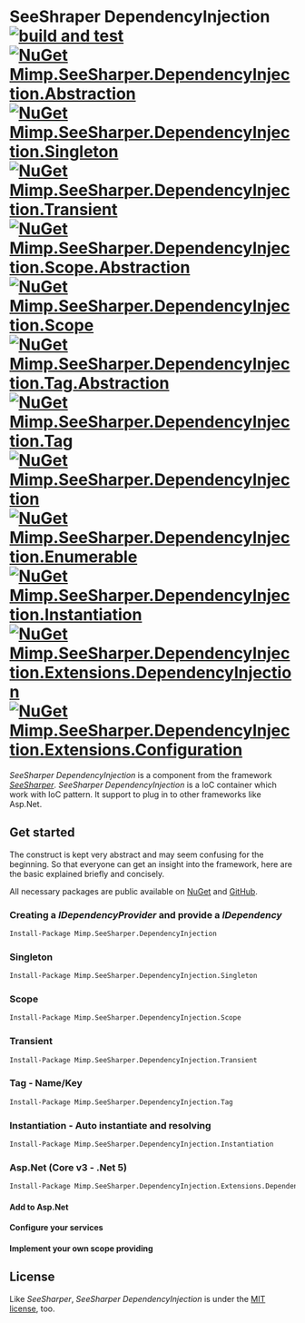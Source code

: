 # SeeShraper DependencyInjection [![build and test](https://img.shields.io/github/workflow/status/DavenaHack/SeeSharper.DependencyInjection/build%20and%20test?label=build%20and%20test&logo=github)](https://github.com/DavenaHack/SeeSharper.DependencyInjection/actions/workflows/BuildAndTest.yml) [![NuGet Mimp.SeeSharper.DependencyInjection.Abstraction](https://img.shields.io/nuget/v/Mimp.SeeSharper.DependencyInjection.Abstraction?label=Mimp.SeeSharper.DependencyInjection.Abstraction&logo=nuget)](https://www.nuget.org/packages/Mimp.SeeSharper.DependencyInjection.Abstraction/) [![NuGet Mimp.SeeSharper.DependencyInjection.Singleton](https://img.shields.io/nuget/v/Mimp.SeeSharper.DependencyInjection.Singleton?label=Mimp.SeeSharper.DependencyInjection.Singleton&logo=nuget)](https://www.nuget.org/packages/Mimp.SeeSharper.DependencyInjection.Singleton/) [![NuGet Mimp.SeeSharper.DependencyInjection.Transient](https://img.shields.io/nuget/v/Mimp.SeeSharper.DependencyInjection.Transient?label=Mimp.SeeSharper.DependencyInjection.Transient&logo=nuget)](https://www.nuget.org/packages/Mimp.SeeSharper.DependencyInjection.Transient/) [![NuGet Mimp.SeeSharper.DependencyInjection.Scope.Abstraction](https://img.shields.io/nuget/v/Mimp.SeeSharper.DependencyInjection.Scope.Abstraction?label=Mimp.SeeSharper.DependencyInjection.Scope.Abstraction&logo=nuget)](https://www.nuget.org/packages/Mimp.SeeSharper.DependencyInjection.Scope.Abstraction/) [![NuGet Mimp.SeeSharper.DependencyInjection.Scope](https://img.shields.io/nuget/v/Mimp.SeeSharper.DependencyInjection.Scope?label=Mimp.SeeSharper.DependencyInjection.Scope&logo=nuget)](https://www.nuget.org/packages/Mimp.SeeSharper.DependencyInjection.Scope/) [![NuGet Mimp.SeeSharper.DependencyInjection.Tag.Abstraction](https://img.shields.io/nuget/v/Mimp.SeeSharper.DependencyInjection.Tag.Abstraction?label=Mimp.SeeSharper.DependencyInjection.Tag.Abstraction&logo=nuget)](https://www.nuget.org/packages/Mimp.SeeSharper.DependencyInjection.Tag.Abstraction/) [![NuGet Mimp.SeeSharper.DependencyInjection.Tag](https://img.shields.io/nuget/v/Mimp.SeeSharper.DependencyInjection.Tag?label=Mimp.SeeSharper.DependencyInjection.Tag&logo=nuget)](https://www.nuget.org/packages/Mimp.SeeSharper.DependencyInjection.Tag/) [![NuGet Mimp.SeeSharper.DependencyInjection](https://img.shields.io/nuget/v/Mimp.SeeSharper.DependencyInjection?label=Mimp.SeeSharper.DependencyInjection&logo=nuget)](https://www.nuget.org/packages/Mimp.SeeSharper.DependencyInjection/) [![NuGet Mimp.SeeSharper.DependencyInjection.Enumerable](https://img.shields.io/nuget/v/Mimp.SeeSharper.DependencyInjection.Enumerable?label=Mimp.SeeSharper.DependencyInjection.Enumerable&logo=nuget)](https://www.nuget.org/packages/Mimp.SeeSharper.DependencyInjection.Enumerable/) [![NuGet Mimp.SeeSharper.DependencyInjection.Instantiation](https://img.shields.io/nuget/v/Mimp.SeeSharper.DependencyInjection.Instantiation?label=Mimp.SeeSharper.DependencyInjection.Instantiation&logo=nuget)](https://www.nuget.org/packages/Mimp.SeeSharper.DependencyInjection.Instantiation/) [![NuGet Mimp.SeeSharper.DependencyInjection.Extensions.DependencyInjection](https://img.shields.io/nuget/v/Mimp.SeeSharper.DependencyInjection.Extensions.DependencyInjection?label=Mimp.SeeSharper.DependencyInjection.Extensions.DependencyInjection&logo=nuget)](https://www.nuget.org/packages/Mimp.SeeSharper.DependencyInjection.Extensions.DependencyInjection/) [![NuGet Mimp.SeeSharper.DependencyInjection.Extensions.Configuration](https://img.shields.io/nuget/v/Mimp.SeeSharper.DependencyInjection.Extensions.Configuration?label=Mimp.SeeSharper.DependencyInjection.Extensions.Configuration&logo=nuget)](https://www.nuget.org/packages/Mimp.SeeSharper.DependencyInjection.Extensions.Configuration/)

*SeeSharper DependencyInjection* is a component from the framework *[SeeSharper](https://github.com/DavenaHack/SeeSharper)*. *SeeSharper DependencyInjection* is a IoC container which work with IoC pattern. It support to plug in to other frameworks like Asp.Net.


## Get started

The construct is kept very abstract and may seem confusing for the beginning. So that everyone can get an insight into the framework, here are the basic explained briefly and concisely.

All necessary packages are public available on [NuGet](https://www.nuget.org/) and [GitHub](https://github.com/DavenaHack?tab=packages&repo_name=SeeSharper.DependencyInjection).


### Creating a *IDependencyProvider* and provide a *IDependency*

```ps
Install-Package Mimp.SeeSharper.DependencyInjection
```

<script src="https://gist.github.com/DavenaHack/7aadfd12ff294967aacdff071c742a59.js?file=Program.cs"></script>

### Singleton

```ps
Install-Package Mimp.SeeSharper.DependencyInjection.Singleton
```

<script src="https://gist.github.com/DavenaHack/7aadfd12ff294967aacdff071c742a59.js?file=Program.Singleton.cs"></script>

### Scope

```ps
Install-Package Mimp.SeeSharper.DependencyInjection.Scope
```

<script src="https://gist.github.com/DavenaHack/7aadfd12ff294967aacdff071c742a59.js?file=Program.Scope.cs"></script>

### Transient

```ps
Install-Package Mimp.SeeSharper.DependencyInjection.Transient
```

<script src="https://gist.github.com/DavenaHack/7aadfd12ff294967aacdff071c742a59.js?file=Program.Transient.cs"></script>

### Tag - Name/Key

```ps
Install-Package Mimp.SeeSharper.DependencyInjection.Tag
```

<script src="https://gist.github.com/DavenaHack/7aadfd12ff294967aacdff071c742a59.js?file=Program.Tag.cs"></script>

### Instantiation - Auto instantiate and resolving

```ps
Install-Package Mimp.SeeSharper.DependencyInjection.Instantiation
```

<script src="https://gist.github.com/DavenaHack/7aadfd12ff294967aacdff071c742a59.js?file=Program.Instantiation.cs"></script>


### Asp.Net (Core v3 - .Net 5)

```ps
Install-Package Mimp.SeeSharper.DependencyInjection.Extensions.DependencyInjection
```

#### Add to Asp.Net

<script src="https://gist.github.com/DavenaHack/a33c91cc6392e7ff5f942c1d0f9ac867.js?file=Program.cs"></script>

#### Configure your services

<script src="https://gist.github.com/DavenaHack/a33c91cc6392e7ff5f942c1d0f9ac867.js?file=StartUp.cs"></script>

#### Implement your own scope providing

<script src="https://gist.github.com/DavenaHack/a33c91cc6392e7ff5f942c1d0f9ac867.js?file=StartUp.cs"></script>



## License
Like *SeeSharper*, *SeeSharper DependencyInjection* is under the [MIT license](https://github.com/DavenaHack/SeeSharper.DependencyInjection/blob/master/LICENSE), too.
